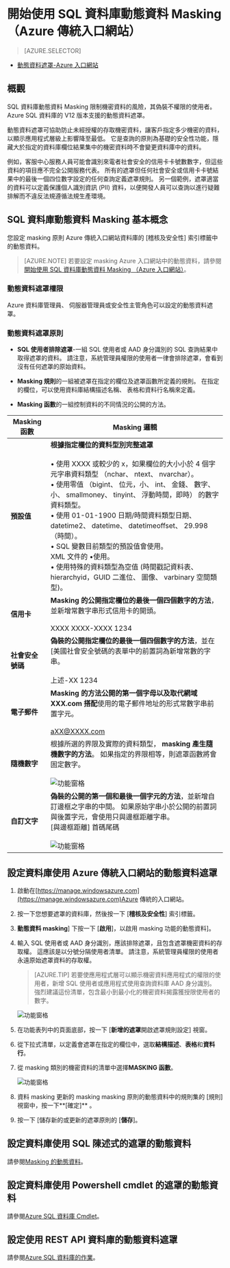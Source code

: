<properties
   pageTitle="開始使用 SQL 資料庫動態資料 Masking （Azure 傳統入口網站）"
   description="如何開始使用 SQL 資料庫動態資料 Masking Azure 傳統入口網站中"
   services="sql-database"
   documentationCenter=""
   authors="ronitr"
   manager="jhubbard"
   editor=""/>

<tags
   ms.service="sql-database"
   ms.devlang="NA"
   ms.topic="article"
   ms.tgt_pltfrm="NA"
   ms.workload="data-services"
   ms.date="07/10/2016"
   ms.author="ronitr; ronmat; v-romcal; sstein"/>

# <a name="get-started-with-sql-database-dynamic-data-masking-azure-classic-portal"></a>開始使用 SQL 資料庫動態資料 Masking （Azure 傳統入口網站）

> [AZURE.SELECTOR]
- [動態資料遮罩-Azure 入口網站](sql-database-dynamic-data-masking-get-started.md)

## <a name="overview"></a>概觀

SQL 資料庫動態資料 Masking 限制機密資料的風險，其偽裝不權限的使用者。 Azure SQL 資料庫的 V12 版本支援的動態資料遮罩。

動態資料遮罩可協助防止未經授權的存取機密資料，讓客戶指定多少機密的資料，以顯示應用程式層級上影響降至最低。 它是查詢的原則為基礎的安全性功能，隱藏大於指定的資料庫欄位結果集中的機密資料時不會變更資料庫中的資料。

例如，客服中心服務人員可能會識別來電者社會安全的信用卡卡號數數字，但這些資料的項目應不完全公開服務代表。 所有的遮罩但任何社會安全或信用卡卡號結果中的最後一個四位數字設定的任何查詢定義遮罩規則。 另一個範例，遮罩適當的資料可以定義保護個人識別資訊 (PII) 資料，以便開發人員可以查詢以進行疑難排解而不違反法規遵循法規生產環境。

## <a name="sql-database-dynamic-data-masking-basics"></a>SQL 資料庫動態資料 Masking 基本概念

您設定 masking 原則 Azure 傳統入口網站資料庫的 [稽核及安全性] 索引標籤中的動態資料。


> [AZURE.NOTE] 若要設定 masking Azure 入口網站中的動態資料，請參閱[開始使用 SQL 資料庫動態資料 Masking （Azure 入口網站）](sql-database-dynamic-data-masking-get-started.md)。


### <a name="dynamic-data-masking-permissions"></a>動態資料遮罩權限

Azure 資料庫管理員、 伺服器管理員或安全性主管角色可以設定的動態資料遮罩。

### <a name="dynamic-data-masking-policy"></a>動態資料遮罩原則

* **SQL 使用者排除遮罩**-一組 SQL 使用者或 AAD 身分識別的 SQL 查詢結果中取得遮罩的資料。 請注意，系統管理員權限的使用者一律會排除遮罩，會看到沒有任何遮罩的原始資料。

* **Masking 規則**的一組被遮罩在指定的欄位及遮罩函數所定義的規則。 在指定的欄位，可以使用資料庫結構描述名稱、 表格和資料行名稱來定義。

* **Masking 函數**的一組控制資料的不同情況的公開的方法。

| Masking 函數 | Masking 邏輯 |
|----------|---------------|
| **預設值**  |**根據指定欄位的資料型別完整遮罩**<br/><br/>• 使用 XXXX 或較少的 x，如果欄位的大小小於 4 個字元字串資料類型 （nchar、 ntext、 nvarchar）。<br/>• 使用零值 （bigint、 位元，小、 int、 金錢、 數字、 小、 smallmoney、 tinyint、 浮動時間，即時） 的數字資料類型。<br/>• 使用 01-01-1900 日期/時間資料類型日期、 datetime2、 datetime、 datetimeoffset、 29.998 （時間）。<br/>• SQL 變數目前類型的預設值會使用。<br/>XML 文件的 •<masked/>使用。<br/>• 使用特殊的資料類型為空值 (時間戳記資料表、 hierarchyid，GUID 二進位、 圖像、 varbinary 空間類型)。
| **信用卡** |**Masking 的公開指定欄位的最後一個四個數字的方法**，並新增常數字串形式信用卡的開頭。<br/><br/>XXXX XXXX-XXXX 1234|
| **社會安全號碼** |**偽裝的公開指定欄位的最後一個四個數字的方法**，並在 [美國社會安全號碼的表單中的前置詞為新增常數的字串。<br/><br/>上述-XX 1234 |
| **電子郵件** | **Masking 的方法公開的第一個字母以及取代網域 XXX.com 搭配**使用的電子郵件地址的形式常數字串前置字元。<br/><br/>aXX@XXXX.com |
| **隨機數字** | 根據所選的界限及實際的資料類型， **masking 產生隨機數字的方法**。 如果指定的界限相等，則遮罩函數將會固定數字。<br/><br/>![功能窗格](./media/sql-database-dynamic-data-masking-get-started-portal/1_DDM_Random_number.png) |
| **自訂文字** | **偽裝的公開的第一個和最後一個字元的方法**，並新增自訂邊框之字串的中間。 如果原始字串小於公開的前置詞與後置字元，會使用只與邊框距離字串。<br/>[與邊框距離] 首碼尾碼<br/><br/>![功能窗格](./media/sql-database-dynamic-data-masking-get-started-portal/2_DDM_Custom_text.png) |


<a name="Anchor1"></a>

## <a name="set-up-dynamic-data-masking-for-your-database-using-the-azure-classic-portal"></a>設定資料庫使用 Azure 傳統入口網站的動態資料遮罩

1. 啟動在[https://manage.windowsazure.com](https://manage.windowsazure.com)Azure 傳統的入口網站。

2. 按一下您想要遮罩的資料庫，然後按一下 [**稽核及安全性**] 索引標籤。

3. **動態資料 masking**] 下按一下 [**啟用**]，以啟用 masking 功能的動態資料]。  

4. 輸入 SQL 使用者或 AAD 身分識別，應該排除遮罩，且包含遮罩機密資料的存取權。 這應該是以分號分隔使用者清單。 請注意，系統管理員權限的使用者永遠原始遮罩資料的存取權。

    >[AZURE.TIP] 若要使應用程式層可以顯示機密資料應用程式的權限的使用者，新增 SQL 使用者或應用程式使用查詢資料庫 AAD 身分識別。 強烈建議這份清單，包含最小到最小化的機密資料揭露獲授限使用者的數字。

    ![功能窗格](./media/sql-database-dynamic-data-masking-get-started-portal/4_ddm_policy_classic_portal.png)

5. 在功能表列中的頁面底部，按一下 [**新增的遮罩**開啟遮罩規則設定] 視窗。

6. 從下拉式清單，以定義會遮罩在指定的欄位中，選取**結構描述**、**表格**和**資料行**。

7. 從 masking 類別的機密資料的清單中選擇**MASKING 函數**。

    ![功能窗格](./media/sql-database-dynamic-data-masking-get-started-portal/5_DDM_Add_Masking_Rule_Classic_Portal.png)

8. 資料 masking 更新的 masking masking 原則的動態資料中的規則集的 [規則] 視窗中，按一下**[確定]** 。

9. 按一下 [儲存新的或更新的遮罩原則的 [**儲存**]。


## <a name="set-up-dynamic-data-masking-for-your-database-using-transact-sql-statements"></a>設定資料庫使用 SQL 陳述式的遮罩的動態資料

請參閱[Masking 的動態資料](https://msdn.microsoft.com/library/mt130841.aspx)。

## <a name="set-up-dynamic-data-masking-for-your-database-using-powershell-cmdlets"></a>設定資料庫使用 Powershell cmdlet 的遮罩的動態資料

請參閱[Azure SQL 資料庫 Cmdlet](https://msdn.microsoft.com/library/azure/mt574084.aspx)。

## <a name="set-up-dynamic-data-masking-for-your-database-using-rest-api"></a>設定使用 REST API 資料庫的動態資料遮罩

請參閱[Azure SQL 資料庫的作業](https://msdn.microsoft.com/library/dn505719.aspx)。
